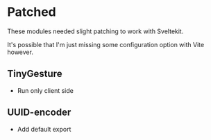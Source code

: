 # Patched

These modules needed slight patching to work with Sveltekit.

It's possible that I'm just missing some configuration option with Vite however.

## TinyGesture

* Run only client side

## UUID-encoder

* Add default export
